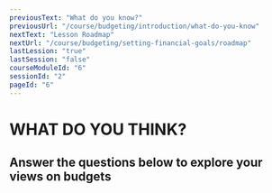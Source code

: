 ```yaml
---
previousText: "What do you know?"
previousUrl: "/course/budgeting/introduction/what-do-you-know"
nextText: "Lesson Roadmap"
nextUrl: "/course/budgeting/setting-financial-goals/roadmap"
lastLession: "true"
lastSession: "false"
courseModuleId: "6"
sessionId: "2"
pageId: "6"
---
```



# WHAT DO YOU THINK?
## Answer the questions below to explore your views on budgets